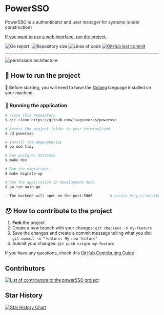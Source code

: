 # PowerSSO
PowerSSO is a authenticator and user manager for systems (under construction) 

[If you want to use a web interface, run the project.](https://github.com/isaqueveras/powersso-ui)

<p>
  <img alt="Go report" src="https://goreportcard.com/badge/isaqueveras/powersso">
  <img alt="" src="https://github.com/isaqueveras/powersso/actions/workflows/go.yml/badge.svg">
  <img alt="Repository size" src="https://img.shields.io/github/languages/top/isaqueveras/powersso">
  <img alt="Lines of code" src="https://img.shields.io/tokei/lines/github/isaqueveras/powersso">
  <a href="https://github.com/isaqueveras/powersso/commits/main">
    <img alt="GitHub last commit" src="https://img.shields.io/github/last-commit/isaqueveras/powersso">
  </a>
</p>

---

![permission architecture](https://github.com/isaqueveras/powersso/assets/46972789/e2c91750-2fcc-4ba9-b4ef-324d7dece6e0)

## 🚀 How to run the project
📌 Before starting, you will need to have the [Golang][golang] language installed on your machine.

### 🧭 Running the application

```bash
# Clone this repository
$ git clone https://github.com/isaqueveras/powersso

# Access the project folder in your terminal/cmd
$ cd powersso

# Install the dependencies
$ go mod tidy

# Run postgres database
$ make dev

# Run the migrations
$ make migrate-up

# Run the application in development mode
$ go run main.go
```

```bash
- The backend will open on the port:5000        # access http://localhost:5000
```
## 😯 How to contribute to the project

1. **Fork** the project.
2. Create a new branch with your changes: `git checkout -b my-feature`
3. Save the changes and create a commit message telling what you did: `git commit -m "feature: My new feature"`
4. Submit your changes: `git push origin my-feature`

If you have any questions, check this [GitHub Contributing Guide](https://github.com/firstcontributions/first-contributions)

## Contributors
<a href="https://github.com/isaqueveras/powersso/graphs/contributors">
  <img src="https://contributors-img.web.app/image?repo=isaqueveras/powersso&max=100" alt="List of contributors to the powerSSO project"/>
</a>

[golang]: https://go.dev/

## Star History

[![Star History Chart](https://api.star-history.com/svg?repos=isaqueveras/powersso&type=Date)](https://star-history.com/#isaqueveras/powersso&Date)
